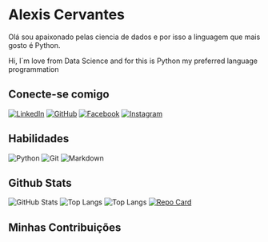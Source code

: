 # Alexis Cervantes
Olá sou apaixonado pelas ciencia de dados e por isso a linguagem que mais gosto é Python.

Hi, I´m love from Data Science and for this is Python my preferred language programmation
## Conecte-se comigo
[![LinkedIn](https://img.shields.io/badge/LinkedIn-FFF?style=for-the-badge&logo=linkedin&logoColor=0E76A8)](https://www.linkedin.com/in/iacervantes/)
[![GitHub](https://img.shields.io/badge/GitHub-FFF?style=for-the-badge&logo=GitHub&logoColor=0E76A8)](https://www.github.com/Alexis-Cervantes/)
[![Facebook](https://img.shields.io/badge/Facebook-FFF?style=for-the-badge&logo=facebook)](https://www.facebook.com/CentellaDivina/)
[![Instagram](https://img.shields.io/badge/Instagran-FFF?style=for-the-badge&logo=instagram&logoColor=0E76A8)](https://www.instagram.com/alexis.icn.pe/)

## Habilidades
![Python](https://img.shields.io/badge/Python-FFF?style=for-the-badge&logo=python)
![Git](https://img.shields.io/badge/Git-FFF?style=for-the-badge&logo=git)
![Markdown](https://img.shields.io/badge/Markdown-FFF?style=for-the-badge&logo=markdown)
## Github Stats
![GitHub Stats](https://github-readme-stats.vercel.app/api?username=Alexis-Cervantes&theme=transparent&bg_color=000&border_color=30A3DC&show_icons=true&icon_color=30A3DC&title_color=E94D5F&text_color=FFF)
![Top Langs](https://github-readme-stats-git-masterrstaa-rickstaa.vercel.app/api/top-langs/?username=Alexis-Cervantes&bg_color=000&border_color=30A3DC&title_color=E94D5F&text_color=FFF)
![Top Langs](https://github-readme-stats-git-masterrstaa-rickstaa.vercel.app/api/top-langs/?username=Alexis-Cervantes&layout=compact&bg_color=000&border_color=30A3DC&title_color=E94D5F&text_color=FFF)
[![Repo Card](https://github-readme-stats.vercel.app/api/pin/?username=Alexis-Cervantes&repo=dio-desafio-github-primeiro-repositorio&bg_color=000&border_color=30A3DC&show_icons=true&icon_color=30A3DC&title_color=E94D5F&text_color=FFF)](https://github.com/Alexis-Cervantes/dio-desafio-github-primeiro-repositorio)

## Minhas Contribuições